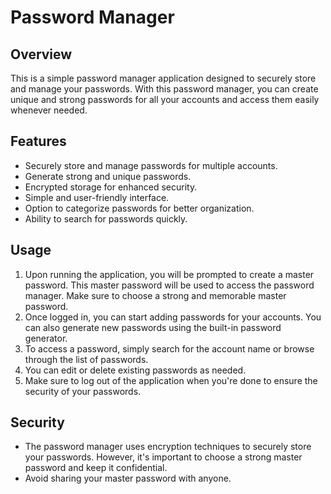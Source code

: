# Password Manager

## Overview

This is a simple password manager application designed to securely store and manage your passwords. With this password manager, you can create unique and strong passwords for all your accounts and access them easily whenever needed.

## Features

- Securely store and manage passwords for multiple accounts.
- Generate strong and unique passwords.
- Encrypted storage for enhanced security.
- Simple and user-friendly interface.
- Option to categorize passwords for better organization.
- Ability to search for passwords quickly.

## Usage

1. Upon running the application, you will be prompted to create a master password. This master password will be used to access the password manager. Make sure to choose a strong and memorable master password.
2. Once logged in, you can start adding passwords for your accounts. You can also generate new passwords using the built-in password generator.
3. To access a password, simply search for the account name or browse through the list of passwords.
4. You can edit or delete existing passwords as needed.
5. Make sure to log out of the application when you're done to ensure the security of your passwords.

## Security

- The password manager uses encryption techniques to securely store your passwords. However, it's important to choose a strong master password and keep it confidential.
- Avoid sharing your master password with anyone.